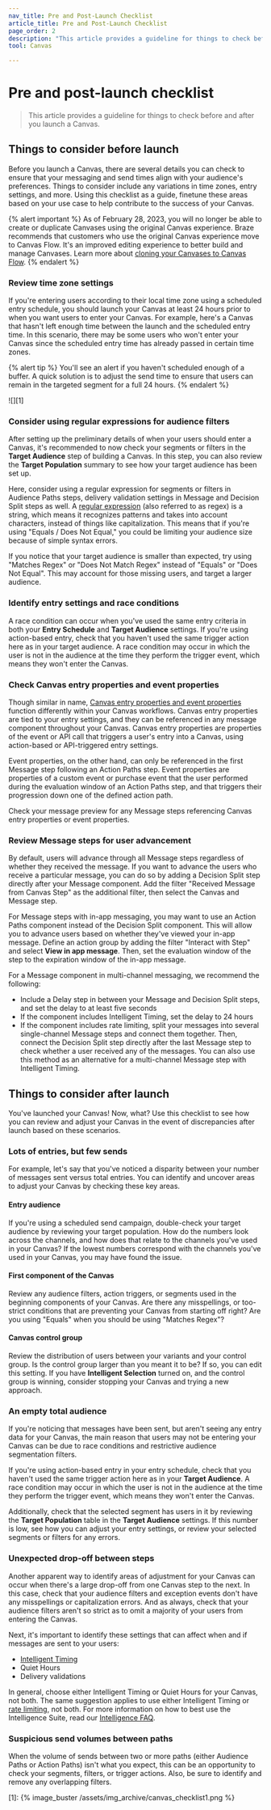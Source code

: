 ```yaml
---
nav_title: Pre and Post-Launch Checklist
article_title: Pre and Post-Launch Checklist
page_order: 2
description: "This article provides a guideline for things to check before and after you launch a Canvas."
tool: Canvas

---
```


# Pre and post-launch checklist

> This article provides a guideline for things to check before and after you launch a Canvas.

## Things to consider before launch

Before you launch a Canvas, there are several details you can check to ensure that your messaging and send times align with your audience's preferences. Things to consider include any variations in time zones, entry settings, and more. Using this checklist as a guide, finetune these areas based on your use case to help contribute to the success of your Canvas. 

{% alert important %}
As of February 28, 2023, you will no longer be able to create or duplicate Canvases using the original Canvas experience. Braze recommends that customers who use the original Canvas experience move to Canvas Flow. It's an improved editing experience to better build and manage Canvases. Learn more about [cloning your Canvases to Canvas Flow]({{site.baseurl}}/user_guide/engagement_tools/canvas/managing_canvases/cloning_canvases/).
{% endalert %}

### Review time zone settings

If you're entering users according to their local time zone using a scheduled entry schedule, you should launch your Canvas at least 24 hours prior to when you want users to enter your Canvas. For example, here's a Canvas that hasn't left enough time between the launch and the scheduled entry time. In this scenario, there may be some users who won't enter your Canvas since the scheduled entry time has already passed in certain time zones. 

{% alert tip %} 
You'll see an alert if you haven't scheduled enough of a buffer. A quick solution is to adjust the send time to ensure that users can remain in the targeted segment for a full 24 hours.
{% endalert %}

![][1]

### Consider using regular expressions for audience filters

After setting up the preliminary details of when your users should enter a Canvas, it's recommended to now check your segments or filters in the **Target Audience** step of building a Canvas. In this step, you can also review the **Target Population** summary to see how your target audience has been set up. 

Here, consider using a regular expression for segments or filters in Audience Paths steps, delivery validation settings in Message and Decision Split steps as well. A [regular expression]({{site.baseurl}}/user_guide/engagement_tools/segments/regex/) (also referred to as regex) is a string, which means it recognizes patterns and takes into account characters, instead of things like capitalization. This means that if you're using "Equals / Does Not Equal," you could be limiting your audience size because of simple syntax errors.

If you notice that your target audience is smaller than expected, try using "Matches Regex" or "Does Not Match Regex" instead of "Equals" or "Does Not Equal". This may account for those missing users, and target a larger audience. 

### Identify entry settings and race conditions

A race condition can occur when you've used the same entry criteria in both your **Entry Schedule** and **Target Audience** settings. If you're using action-based entry, check that you haven't used the same trigger action here as in your target audience. A race condition may occur in which the user is not in the audience at the time they perform the trigger event, which means they won't enter the Canvas.

### Check Canvas entry properties and event properties

Though similar in name, [Canvas entry properties and event properties]({{site.baseurl}}/user_guide/engagement_tools/canvas/create_a_canvas/canvas_entry_properties_event_properties) function differently within your Canvas workflows. Canvas entry properties are tied to your entry settings, and they can be referenced in any message component throughout your Canvas. Canvas entry properties are properties of the event or API call that triggers a user's entry into a Canvas, using action-based or API-triggered entry settings.

Event properties, on the other hand, can only be referenced in the first Message step following an Action Paths step. Event properties are properties of a custom event or purchase event that the user performed during the evaluation window of an Action Paths step, and that triggers their progression down one of the defined action path.

Check your message preview for any Message steps referencing Canvas entry properties or event properties.

### Review Message steps for user advancement

By default, users will advance through all Message steps regardless of whether they received the message. If you want to advance the users who receive a particular message, you can do so by adding a Decision Split step directly after your Message component. Add the filter "Received Message from Canvas Step" as the additional filter, then select the Canvas and Message step.

For Message steps with in-app messaging, you may want to use an Action Paths component instead of the Decision Split component. This will allow you to advance users based on whether they've viewed your in-app message. Define an action group by adding the filter "Interact with Step" and select **View in app message**. Then, set the evaluation window of the step to the expiration window of the in-app message.

For a Message component in multi-channel messaging, we recommend the following:
* Include a Delay step in between your Message and Decision Split steps, and set the delay to at least five seconds
* If the component includes Intelligent Timing, set the delay to 24 hours
* If the component includes rate limiting, split your messages into several single-channel Message steps and connect them together. Then, connect the Decision Split step directly after the last Message step to check whether a user received any of the messages. You can also use this method as an alternative for a multi-channel Message step with Intelligent Timing.

## Things to consider after launch

You've launched your Canvas! Now, what? Use this checklist to see how you can review and adjust your Canvas in the event of discrepancies after launch based on these scenarios.

### Lots of entries, but few sends

For example, let's say that you've noticed a disparity between your number of messages sent versus total entries. You can identify and uncover areas to adjust your Canvas by checking these key areas.

#### Entry audience

If you're using a scheduled send campaign, double-check your target audience by reviewing your target population. How do the numbers look across the channels, and how does that relate to the channels you've used in your Canvas? If the lowest numbers correspond with the channels you've used in your Canvas, you may have found the issue.

#### First component of the Canvas

Review any audience filters, action triggers, or segments used in the beginning components of your Canvas. Are there any misspellings, or too-strict conditions that are preventing your Canvas from starting off right? Are you using "Equals" when you should be using "Matches Regex"?

#### Canvas control group 

Review the distribution of users between your variants and your control group. Is the control group larger than you meant it to be? If so, you can edit this setting. If you have **Intelligent Selection** turned on, and the control group is winning, consider stopping your Canvas and trying a new approach.

### An empty total audience

If you're noticing that messages have been sent, but aren't seeing any entry data for your Canvas, the main reason that users may not be entering your Canvas can be due to race conditions and restrictive audience segmentation filters. 

If you're using action-based entry in your entry schedule, check that you haven't used the same trigger action here as in your **Target Audience**. A race condition may occur in which the user is not in the audience at the time they perform the trigger event, which means they won't enter the Canvas.

Additionally, check that the selected segment has users in it by reviewing the **Target Population** table in the **Target Audience** settings. If this number is low, see how you can adjust your entry settings, or review your selected segments or filters for any errors.

### Unexpected drop-off between steps

Another apparent way to identify areas of adjustment for your Canvas can occur when there's a large drop-off from one Canvas step to the next. In this case, check that your audience filters and exception events don't have any misspellings or capitalization errors. And as always, check that your audience filters aren't so strict as to omit a majority of your users from entering the Canvas. 

Next, it's important to identify these settings that can affect when and if messages are sent to your users:
- [Intelligent Timing]({{site.baseurl}}/user_guide/intelligence/intelligent_timing/)
- Quiet Hours
- Delivery validations

In general, choose either Intelligent Timing or Quiet Hours for your Canvas, not both. The same suggestion applies to use either Intelligent Timing or [rate limiting]({{site.baseurl}}/user_guide/engagement_tools/campaigns/building_campaigns/rate-limiting/), not both. For more information on how to best use the Intelligence Suite, read our [Intelligence FAQ]({{site.baseurl}}/user_guide/intelligence/faqs/).

### Suspicious send volumes between paths

When the volume of sends between two or more paths (either Audience Paths or Action Paths) isn't what you expect, this can be an opportunity to check your segments, filters, or trigger actions. Also, be sure to identify and remove any overlapping filters.

[1]: {% image_buster /assets/img_archive/canvas_checklist1.png %}
